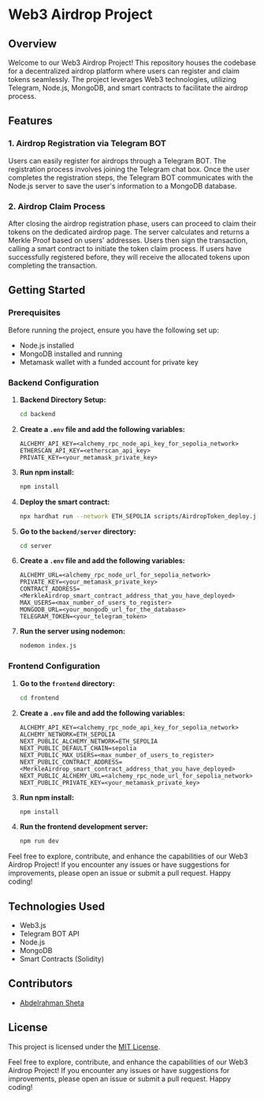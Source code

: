 # Web3 Airdrop Project

## Overview

Welcome to our Web3 Airdrop Project! This repository houses the codebase for a decentralized airdrop platform where users can register and claim tokens seamlessly. The project leverages Web3 technologies, utilizing Telegram, Node.js, MongoDB, and smart contracts to facilitate the airdrop process.

## Features

### 1. Airdrop Registration via Telegram BOT

Users can easily register for airdrops through a Telegram BOT. The registration process involves joining the Telegram chat box. Once the user completes the registration steps, the Telegram BOT communicates with the Node.js server to save the user's information to a MongoDB database.

### 2. Airdrop Claim Process

After closing the airdrop registration phase, users can proceed to claim their tokens on the dedicated airdrop page. The server calculates and returns a Merkle Proof based on users' addresses. Users then sign the transaction, calling a smart contract to initiate the token claim process. If users have successfully registered before, they will receive the allocated tokens upon completing the transaction.

## Getting Started

### Prerequisites

Before running the project, ensure you have the following set up:

- Node.js installed
- MongoDB installed and running
- Metamask wallet with a funded account for private key

### Backend Configuration

1. **Backend Directory Setup:**

    ```bash
    cd backend
    ```

2. **Create a `.env` file and add the following variables:**

    ```env
    ALCHEMY_API_KEY=<alchemy_rpc_node_api_key_for_sepolia_network>
    ETHERSCAN_API_KEY=<etherscan_api_key>
    PRIVATE_KEY=<your_metamask_private_key>
    ```

3. **Run npm install:**

    ```bash
    npm install
    ```

4. **Deploy the smart contract:**

    ```bash
    npx hardhat run --network ETH_SEPOLIA scripts/AirdropToken_deploy.js
    ```

5. **Go to the `backend/server` directory:**

    ```bash
    cd server
    ```

6. **Create a `.env` file and add the following variables:**

    ```env
    ALCHEMY_URL=<alchemy_rpc_node_url_for_sepolia_network>
    PRIVATE_KEY=<your_metamask_private_key>
    CONTRACT_ADDRESS=<MerkleAirdrop_smart_contract_address_that_you_have_deployed>
    MAX_USERS=<max_number_of_users_to_register>
    MONGODB_URL=<your_mongodb_url_for_the_database>
    TELEGRAM_TOKEN=<your_telegram_token>
    ```

7. **Run the server using nodemon:**

    ```bash
    nodemon index.js
    ```

### Frontend Configuration

1. **Go to the `frontend` directory:**

    ```bash
    cd frontend
    ```

2. **Create a `.env` file and add the following variables:**

    ```env
    ALCHEMY_API_KEY=<alchemy_rpc_node_api_key_for_sepolia_network>
    ALCHEMY_NETWORK=ETH_SEPOLIA
    NEXT_PUBLIC_ALCHEMY_NETWORK=ETH_SEPOLIA
    NEXT_PUBLIC_DEFAULT_CHAIN=sepolia
    NEXT_PUBLIC_MAX_USERS=<max_number_of_users_to_register>
    NEXT_PUBLIC_CONTRACT_ADDRESS=<MerkleAirdrop_smart_contract_address_that_you_have_deployed>
    NEXT_PUBLIC_ALCHEMY_URL=<alchemy_rpc_node_url_for_sepolia_network>
    NEXT_PUBLIC_PRIVATE_KEY=<your_metamask_private_key>
    ```

3. **Run npm install:**

    ```bash
    npm install
    ```

4. **Run the frontend development server:**

    ```bash
    npm run dev
    ```

Feel free to explore, contribute, and enhance the capabilities of our Web3 Airdrop Project! If you encounter any issues or have suggestions for improvements, please open an issue or submit a pull request. Happy coding!

## Technologies Used

- Web3.js
- Telegram BOT API
- Node.js
- MongoDB
- Smart Contracts (Solidity)

## Contributors

- [Abdelrahman Sheta](https://github.com/abdelrahmansheta16)

## License

This project is licensed under the [MIT License](LICENSE).

Feel free to explore, contribute, and enhance the capabilities of our Web3 Airdrop Project! If you encounter any issues or have suggestions for improvements, please open an issue or submit a pull request. Happy coding!
